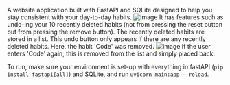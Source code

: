 A website application built with FastAPI and SQLite designed to help you stay consistent with your day-to-day habits.
![image](https://github.com/user-attachments/assets/e7b4668f-0988-4d7a-a98d-81233b56f005)
It has features such as undo-ing your 10 recently deleted habits (not from pressing the reset button but from pressing the remove button). The recently deleted habits are stored in a list.
This undo button only appears if there are any recently deleted habits. Here, the habit 'Code' was removed.
![image](https://github.com/user-attachments/assets/97b483c5-a0dc-443b-9120-f562f04a60d8)
If the user enters 'Code' again, this is removed from the list and simply placed back.

To run, make sure your environment is set-up with everything in fastAPI (`pip install fastapi[all]`) and SQLite, and run `uvicorn main:app --reload`.
